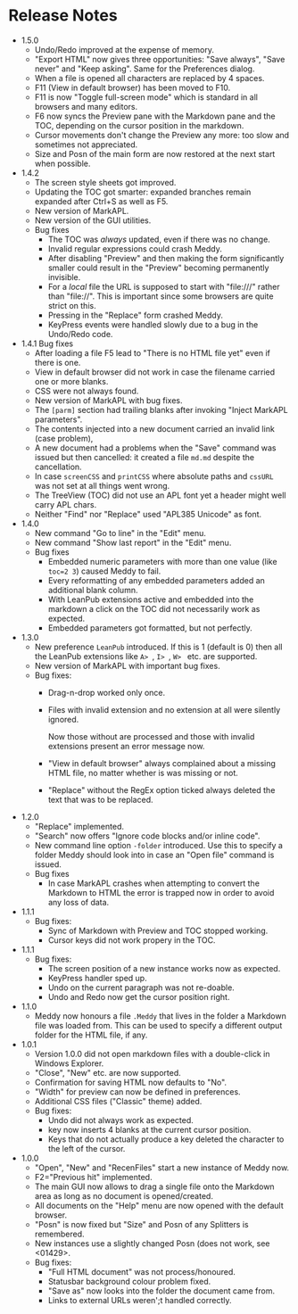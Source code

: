 # Release Notes

* 1.5.0
  * Undo/Redo improved at the expense of memory.
  * "Export HTML" now gives three opportunities: "Save always", "Save never" and "Keep asking". Same
    for the Preferences dialog.
  * When a file is opened all <tab> characters are replaced by 4 spaces.
  * F11 (View in default browser) has been moved to F10.
  * F11 is now "Toggle full-screen mode" which is standard in all browsers and many editors.
  * F6 now syncs the Preview pane with the Markdown pane and the TOC, depending on the cursor position
    in the markdown.
  * Cursor movements don't change the Preview any more: too slow and sometimes not appreciated.
  * Size and Posn of the main form are now restored at the next start when possible.
* 1.4.2
  * The screen style sheets got improved.
  * Updating the TOC got smarter: expanded branches remain expanded after Ctrl+S as well as F5.
  * New version of MarkAPL.
  * New version of the GUI utilities.
  * Bug fixes
    * The TOC was _always_ updated, even if there was no change.
    * Invalid regular expressions could crash Meddy.
    * After disabling "Preview" and then making the form significantly smaller could result in
      the "Preview" becoming permanently invisible.
    * For a _local_ file the URL is supposed to start with "file:///" rather than "file://". This
      is important since some browsers are quite strict on this.
    * Pressing <escape> in the "Replace" form crashed Meddy.
    * KeyPress events were handled slowly due to a bug in the Undo/Redo code.
* 1.4.1
  Bug fixes
  * After loading a file F5 lead to "There is no HTML file yet" even if there is one.
  * View in default browser did not work in case the filename carried one or more blanks.
  * CSS were not always found.
  * New version of MarkAPL with bug fixes.
  * The `[parm]` section had trailing blanks after invoking "Inject MarkAPL parameters".
  * The contents injected into a new document carried an invalid link (case problem),
  * A new document had a problems when the "Save" command was issued but then cancelled: it
    created a file `md.md` despite the cancellation.
  * In case `screenCSS` and `printCSS` where absolute paths and `cssURL` was not set at all
    things went wrong.
  * The TreeView (TOC) did not use an APL font yet a header might well carry APL chars.
  * Neither "Find" nor "Replace" used "APL385 Unicode" as font.
* 1.4.0
  * New command "Go to line" in the "Edit" menu.
  * New command "Show last report" in the "Edit" menu.
  * Bug fixes
    * Embedded numeric parameters with more than one value (like `toc=2 3`) caused Meddy to fail.
    * Every reformatting of any embedded parameters added an additional blank column.
    * With LeanPub extensions active and embedded into the markdown a click on the TOC did not
      necessarily work as expected.
    * Embedded parameters got formatted, but not perfectly.
* 1.3.0
  * New preference `LeanPub` introduced. If this is 1 (default is 0) then all the LeanPub extensions
    like `A> `, `I> `, `W> ` etc. are supported.
  * New version of MarkAPL with important bug fixes.
  * Bug fixes:
    * Drag-n-drop worked only once.
    * Files with invalid extension and no extension at all were silently ignored.

      Now those without are processed and those with invalid extensions present an error message now.
    * "View in default browser" always complained about a missing HTML file, no matter whether is was
      missing or not.
    * "Replace" without the RegEx option ticked always deleted the text that was to be replaced.
* 1.2.0
  * "Replace" implemented.
  * "Search" now offers "Ignore code blocks and/or inline code".
  * New command line option `-folder` introduced. Use this to specify a folder Meddy should look
    into in case an "Open file" command is issued.
  * Bug fixes
    * In case MarkAPL crashes when attempting to convert the Markdown to HTML the error is trapped
      now in order to avoid any loss of data.
* 1.1.1
  * Bug fixes:
    * Sync of Markdown with Preview and TOC stopped working.
    * Cursor keys did not work propery in the TOC.
* 1.1.1
  * Bug fixes:
    * The screen position of a new instance works now as expected.
    * KeyPress handler sped up.
    * Undo on the current paragraph was not re-doable.
    * Undo and Redo now get the cursor position right.
* 1.1.0
  * Meddy now honours a file `.Meddy` that lives in the folder a Markdown file was loaded from.
    This can be used to specify a different output folder for the HTML file, if any.
* 1.0.1
  * Version 1.0.0 did not open markdown files with a double-click in Windows Explorer.
  * "Close", "New" etc. are now supported.
  * Confirmation for saving HTML now defaults to "No".
  * "Width" for preview can now be defined in preferences.
  * Additional CSS files ("Classic" theme) added.
  * Bug fixes:
    * Undo did not always work as expected.
    * <Tab> key now inserts 4 blanks at the current cursor position.
    * Keys that do not actually produce a key deleted the character to the left of the cursor.
* 1.0.0
  * "Open", "New"  and "RecenFiles" start a new instance of Meddy now.
  * F2="Previous hit" implemented.
  * The main GUI now allows to drag a single file onto the Markdown area as long as no document
    is opened/created.
  * All documents on the "Help" menu are now opened with the default browser.
  * "Posn" is now fixed but "Size" and Posn of any Splitters is remembered.
  * New instances use a slightly changed Posn (does not work, see <01429>.
  * Bug fixes:
    * "Full HTML document" was not process/honoured.
    * Statusbar background colour problem fixed.
    * "Save as" now looks into the folder the document came from.
    * Links to external URLs weren';t handled correctly.